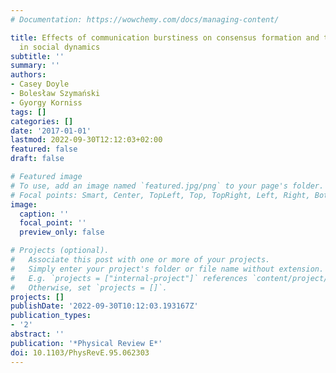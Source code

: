 ```yaml
---
# Documentation: https://wowchemy.com/docs/managing-content/

title: Effects of communication burstiness on consensus formation and tipping points
  in social dynamics
subtitle: ''
summary: ''
authors:
- Casey Doyle
- Bolesław Szymański
- Gyorgy Korniss
tags: []
categories: []
date: '2017-01-01'
lastmod: 2022-09-30T12:12:03+02:00
featured: false
draft: false

# Featured image
# To use, add an image named `featured.jpg/png` to your page's folder.
# Focal points: Smart, Center, TopLeft, Top, TopRight, Left, Right, BottomLeft, Bottom, BottomRight.
image:
  caption: ''
  focal_point: ''
  preview_only: false

# Projects (optional).
#   Associate this post with one or more of your projects.
#   Simply enter your project's folder or file name without extension.
#   E.g. `projects = ["internal-project"]` references `content/project/deep-learning/index.md`.
#   Otherwise, set `projects = []`.
projects: []
publishDate: '2022-09-30T10:12:03.193167Z'
publication_types:
- '2'
abstract: ''
publication: '*Physical Review E*'
doi: 10.1103/PhysRevE.95.062303
---
```

